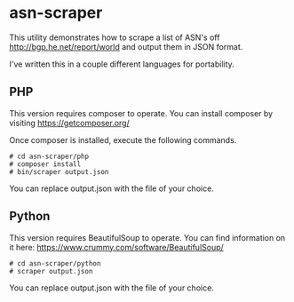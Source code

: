 # asn-scraper

This utility demonstrates how to scrape a list of ASN's off http://bgp.he.net/report/world and output them in JSON format.

I've written this in a couple different languages for portability.



## PHP

This version requires composer to operate. You can install composer by visiting https://getcomposer.org/

Once composer is installed, execute the following commands.

```
# cd asn-scraper/php
# composer install
# bin/scraper output.json
```

You can replace output.json with the file of your choice.


## Python

This version requires BeautifulSoup to operate. You can find information on it here: https://www.crummy.com/software/BeautifulSoup/

```
# cd asn-scraper/python
# scraper output.json
```

You can replace output.json with the file of your choice.
